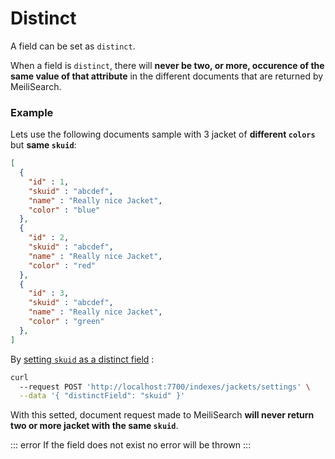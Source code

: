 # Distinct

A field can be set as `distinct`.

When a field is `distinct`, there will **never be two, or more, occurence of the same value of that attribute** in the different documents that are returned by MeiliSearch.

### Example

Lets use the following documents sample with 3 jacket of **different `colors`** but **same `skuid`**:
```json
[
  {
    "id" : 1,
    "skuid" : "abcdef",
    "name" : "Really nice Jacket",
    "color" : "blue"
  },
  {
    "id" : 2,
    "skuid" : "abcdef",
    "name" : "Really nice Jacket",
    "color" : "red"
  },
  {
    "id" : 3,
    "skuid" : "abcdef",
    "name" : "Really nice Jacket",
    "color" : "green"
  },
]
```


By [setting `skuid` as a distinct field](/references/settings.md#distinct) :

```bash
curl
  --request POST 'http://localhost:7700/indexes/jackets/settings' \
  --data '{ "distinctField": "skuid" }'
```

With this setted, document request made to MeiliSearch **will never return two or more jacket with the same `skuid`**.

::: error
If the field does not exist no error will be thrown
:::
